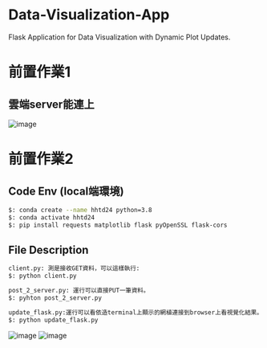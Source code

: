 # Data-Visualization-App 
Flask Application for Data Visualization with Dynamic Plot Updates.

# 前置作業1
## 雲端server能連上 
![image](https://github.com/user-attachments/assets/56aab720-85da-4158-baf0-d1aec7c2828c) 

# 前置作業2
## Code Env (local端環境)   
```bash   
$: conda create --name hhtd24 python=3.8      
$: conda activate hhtd24   
$: pip install requests matplotlib flask pyOpenSSL flask-cors    
```


## File Description  
```bash   
client.py: 測是接收GET資料，可以這樣執行:    
$: python client.py      

post_2_server.py: 運行可以直接PUT一筆資料。    
$: pyhton post_2_server.py       

update_flask.py:運行可以看依造terminal上顯示的網植連接到browser上看視覺化結果。    
$: python update_flask.py      
```
![image](https://github.com/user-attachments/assets/da1ff787-d239-4058-832a-33e35e10ba48) 
![image](https://github.com/user-attachments/assets/420200c3-5a21-492a-9118-755cec7b9dd4) 

